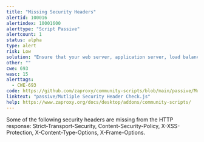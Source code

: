 ```yaml
---
title: "Missing Security Headers"
alertid: 100016
alertindex: 10001600
alerttype: "Script Passive"
alertcount: 1
status: alpha
type: alert
risk: Low
solution: "Ensure that your web server, application server, load balancer, etc. is configured to set the missing security headers. "
other: ""
cwe: 693
wasc: 15
alerttags: 
  - CWE-693
code: https://github.com/zaproxy/community-scripts/blob/main/passive/Mutliple%20Security%20Header%20Check.js
linktext: "passive/Mutliple Security Header Check.js"
help: https://www.zaproxy.org/docs/desktop/addons/community-scripts/
---
```

Some of the following security headers are missing from the HTTP response: Strict-Transport-Security, Content-Security-Policy, X-XSS-Protection, X-Content-Type-Options, X-Frame-Options.


